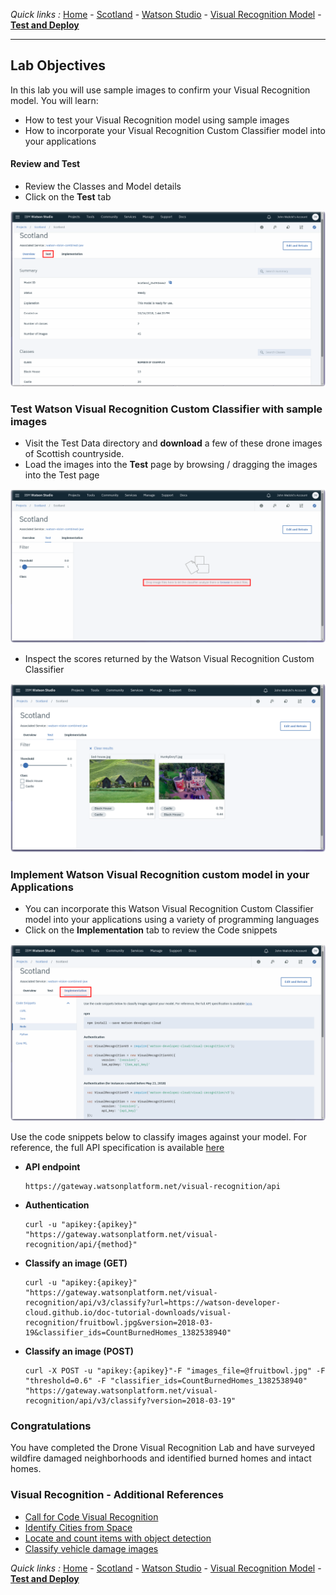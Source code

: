 *Quick links :*
[Home](/README.md) - [Scotland](SCOTLAND.md) - [Watson Studio](STUDIO.md) - [Visual Recognition Model](VISRECO.md) - [**Test and Deploy**](VRMTEST.md)
***

## Lab Objectives

In this lab you will use sample images to confirm your Visual Recognition model. You will learn:

- How to test your Visual Recognition model using sample images
- How to incorporate your Visual Recognition Custom Classifier model into your applications

#### Review and Test
- Review the Classes and Model details
- Click on the **Test** tab

![Watson Studio  screenshot](screenshots/WatsonStudio-VisualRecognitionModelSummary.png)

### Test Watson Visual Recognition Custom Classifier with sample images
- Visit the Test Data directory and **download** a few of these drone images of Scottish countryside.
- Load the images into the **Test** page by browsing / dragging the images into the Test page

![Watson Studio  screenshot](screenshots/WatsonStudio-VisualRecognitionModelTestBlank.png)

- Inspect the scores returned by the Watson Visual Recognition Custom Classifier

![Watson Studio  screenshot](screenshots/WatsonStudio-VisualRecognitionModelTestImage.png)

### Implement Watson Visual Recognition custom model in your Applications
- You can incorporate this Watson Visual Recognition Custom Classifier model into your applications using a variety of programming languages
- Click on the **Implementation** tab to review the Code snippets

![Watson Studio  screenshot](screenshots/WatsonStudio-VisualRecognitionModelImplement.png)

Use the code snippets below to classify images against your model. For reference, the full API specification is available [here](https://www.ibm.com/watson/developercloud/visual-recognition/api/v3/)

- **API endpoint**

  ```
  https://gateway.watsonplatform.net/visual-recognition/api
  ```

- **Authentication**

  ```
  curl -u "apikey:{apikey}" "https://gateway.watsonplatform.net/visual-recognition/api/{method}"
  ```

- **Classify an image (GET)**

  ```
  curl -u "apikey:{apikey}" "https://gateway.watsonplatform.net/visual-recognition/api/v3/classify?url=https://watson-developer-cloud.github.io/doc-tutorial-downloads/visual-recognition/fruitbowl.jpg&version=2018-03-19&classifier_ids=CountBurnedHomes_1382538940"
  ```

- **Classify an image (POST)**

  ```
  curl -X POST -u "apikey:{apikey}"-F "images_file=@fruitbowl.jpg" -F "threshold=0.6" -F "classifier_ids=CountBurnedHomes_1382538940" "https://gateway.watsonplatform.net/visual-recognition/api/v3/classify?version=2018-03-19"
  ```

### Congratulations
  You have completed the Drone Visual Recognition Lab and have surveyed wildfire damaged neighborhoods and identified burned homes and intact homes.


### Visual Recognition - Additional References
- [Call for Code Visual Recognition](https://developer.ibm.com/callforcode/resources/visual-recognition/)
- [Identify Cities from Space](https://developer.ibm.com/code/patterns/identify-cities-from-space/)
- [Locate and count items with object detection](https://developer.ibm.com/code/patterns/locate-and-count-items-with-object-detection/)
- [Classify vehicle damage images](https://developer.ibm.com/code/patterns/classify-vehicle-damage-images/)

*Quick links :*
[Home](/README.md) - [Scotland](SCOTLAND.md) - [Watson Studio](STUDIO.md) - [Visual Recognition Model](VISRECO.md) - [**Test and Deploy**](VRMTEST.md)
